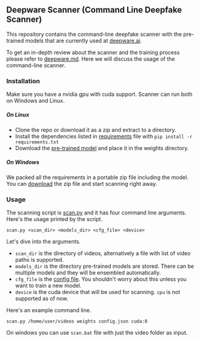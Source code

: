 ## Deepware Scanner (Command Line Deepfake Scanner)

This repository contains the command-line deepfake scanner with the pre-trained models that are currently used at [deepware.ai](https://deepware.ai).

To get an in-depth review about the scanner and the training process please refer to [deepware.md](deepware.md). Here we will discuss the usage of the command-line scanner.

### Installation

Make sure you have a nvidia gpu with cuda support. Scanner can run both on Windows and Linux.

##### On Linux

- Clone the repo or download it as a zip and extract to a directory.
- Install the dependencies listed in [requirements](requirements.txt) file with `pip install -r requirements.txt`
- Download the [pre-trained model](https://download.deepware.ai/weights.zip) and place it in the weights directory.

##### On Windows

We packed all the requirements in a portable zip file including the model. You can [download](https://download.deepware.ai/dw-offline.zip) the zip file and start scanning right away.

### Usage

The scanning script is [scan.py](scan.py) and it has four command line arguments. Here's the usage printed by the script.

```scan.py <scan_dir> <models_dir> <cfg_file> <device>```

Let's dive into the arguments.

- `scan_dir` is the directory of videos, alternatively a file with list of video paths is supported.
- `models_dir` is the directory pre-trained models are stored. There can be multiple models and they will be ensembled automatically.
- `cfg_file` is the [config file](config.json). You shouldn't worry about this unless you want to train a new model.
- `device` is the cuda device that will be used for scanning. `cpu` is not supported as of now.

Here's an example command line.

```scan.py /home/user/videos weights config.json cuda:0```

On windows you can use `scan.bat` file with just the video folder as input. 
